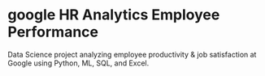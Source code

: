 # google HR Analytics Employee Performance
Data Science project analyzing employee productivity & job satisfaction at Google using Python, ML, SQL, and Excel.
